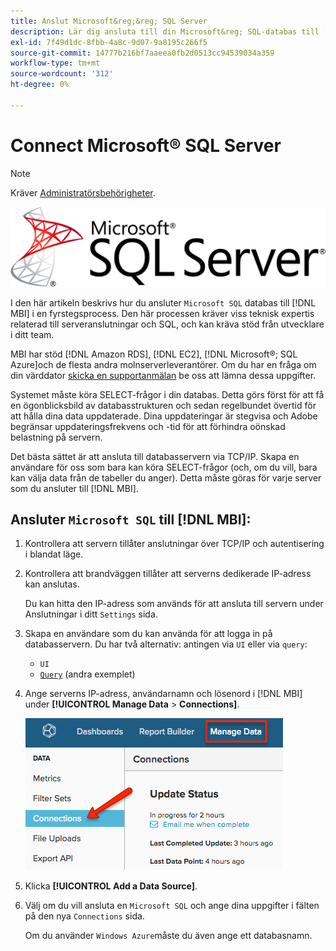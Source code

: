 ```yaml
---
title: Anslut Microsoft&reg;&reg; SQL Server
description: Lär dig ansluta till din Microsoft&reg; SQL-databas till [!DNL MBI] i en fyrstegsprocess.
exl-id: 7f49d1dc-8fbb-4a8c-9d07-9a8195c266f5
source-git-commit: 14777b216bf7aaeea0fb2d0513cc94539034a359
workflow-type: tm+mt
source-wordcount: '312'
ht-degree: 0%

---
```


# Connect Microsoft® SQL Server

>[!NOTE]
>
>Kräver [Administratörsbehörigheter](../../../administrator/user-management/user-management.md).

![](../../../assets/MicrosoftSQLServer-logo.png)

I den här artikeln beskrivs hur du ansluter `Microsoft SQL` databas till [!DNL MBI] i en fyrstegsprocess. Den här processen kräver viss teknisk expertis relaterad till serveranslutningar och SQL, och kan kräva stöd från utvecklare i ditt team.

MBI har stöd [!DNL Amazon RDS], [!DNL EC2], [!DNL Microsoft®; SQL Azure]och de flesta andra molnserverleverantörer. Om du har en fråga om din värddator [skicka en supportanmälan](../../../guide-overview.md) be oss att lämna dessa uppgifter.

Systemet måste köra SELECT-frågor i din databas. Detta görs först för att få en ögonblicksbild av databasstrukturen och sedan regelbundet övertid för att hålla dina data uppdaterade. Dina uppdateringar är stegvisa och Adobe begränsar uppdateringsfrekvens och -tid för att förhindra oönskad belastning på servern.

Det bästa sättet är att ansluta till databasservern via TCP/IP. Skapa en användare för oss som bara kan köra SELECT-frågor (och, om du vill, bara kan välja data från de tabeller du anger). Detta måste göras för varje server som du ansluter till [!DNL MBI].

## Ansluter `Microsoft SQL` till [!DNL MBI]:

1. Kontrollera att servern tillåter anslutningar över TCP/IP och autentisering i blandat läge.

1. Kontrollera att brandväggen tillåter att serverns dedikerade IP-adress kan anslutas.

   Du kan hitta den IP-adress som används för att ansluta till servern under Anslutningar i ditt `Settings` sida.

1. Skapa en användare som du kan använda för att logga in på databasservern. Du har två alternativ: antingen via `UI` eller via `query`:
   * `UI`
   * [`Query`](http://sqlserverplanet.com/security/add-user) (andra exemplet)

1. Ange serverns IP-adress, användarnamn och lösenord i [!DNL MBI] under **[!UICONTROL Manage Data** > **Connections]**.

   ![](../../../assets/manage-data-connections.png)

1. Klicka **[!UICONTROL Add a Data Source]**.

1. Välj om du vill ansluta en `Microsoft SQL` och ange dina uppgifter i fälten på den nya `Connections` sida.

   Om du använder `Windows Azure`måste du även ange ett databasnamn.

